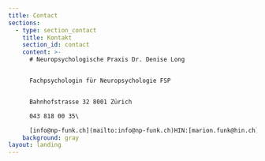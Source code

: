 ```yaml
---
title: Contact
sections:
  - type: section_contact
    title: Kontakt
    section_id: contact
    content: >-
      # Neuropsychologische Praxis Dr. Denise Long


      Fachpsychologin für Neuropsychologie FSP


      Bahnhofstrasse 32 8001 Zürich

      043 818 00 35\

      [info@np-funk.ch](mailto:info@np-funk.ch)HIN:[marion.funk@hin.ch](mailto:marion.funk@hin.ch)
    background: gray
layout: landing
---
```


